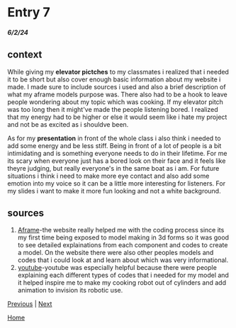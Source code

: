 # Entry 7
##### 6/2/24

## context
While giving my **elevator pictches** to my classmates i realized that i needed it to be short but also cover enough basic information about my website i made. I made sure to include sources i used and also a brief description of what my aframe models purpose was. There also had to be a hook to leave people wondering about my topic which was cooking. If my elevator pitch was too long then it might've made the people listening bored. I realized that my energy had to be higher or else it would seem like i hate my project and not be as excited as i shouldve been. 

As for my **presentation** in front of the whole class i also think i needed to add some energy and be less stiff. Being in front of a lot of people is a bit intimidating and is something everyone needs to do in their lifetime. For me its scary when everyone just has a bored look on their face and it feels like theyre judging, but really everyone's in the same boat as i am. For future situations i think i need to make more eye contact and also add some emotion into my voice so it can be a little more interesting for listeners. For my slides i want to make it more fun looking and not a white background.

## sources
1. [Aframe](https://aframe.io/docs/1.5.0/introduction/)-the website really helped me with the coding process since its my first time being exposed to model making in 3d forms so it was good to see detailed explainations from each component and codes to create a model. On the website there were also other peoples models and codes that i could look at and learn about which was very informational.
2. [youtube](youtube.com)-youtube was especially helpful because there were people explaining each different types of codes that i needed for my model and it helped inspire me to make my cooking robot out of cylinders and add animation to invision its robotic use.

[Previous](entry06.md) | [Next](entry08.md)

[Home](../README.md)
